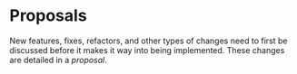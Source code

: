 # Proposals

New features, fixes, refactors, and other types of changes need to first be
discussed before it makes it way into being implemented. These changes are
detailed in a _proposal_.
